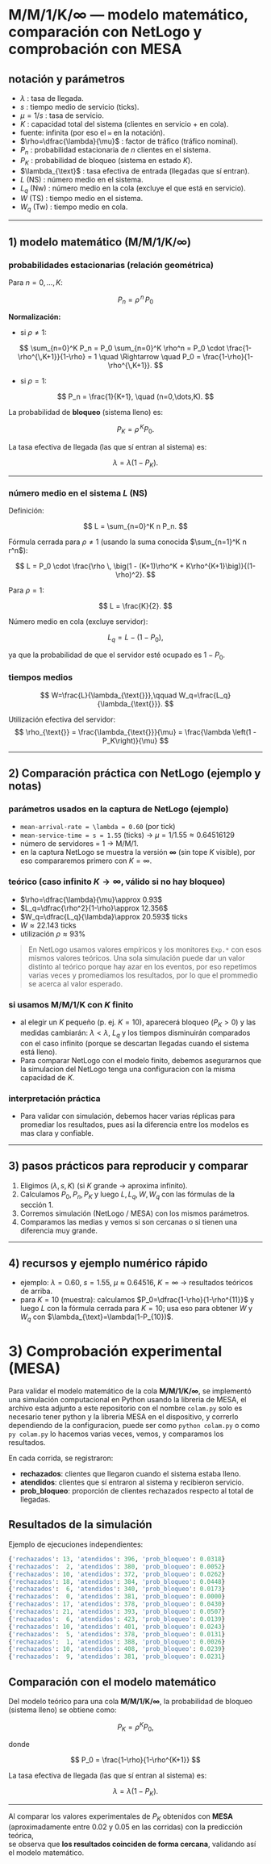 # M/M/1/K/∞ — modelo matemático, comparación con NetLogo y comprobación con MESA

## notación y parámetros
- $\lambda$ : tasa de llegada.  
- $s$ : tiempo medio de servicio (ticks).  
- $\mu = 1/s$ : tasa de servicio.  
- $K$ : capacidad total del sistema (clientes en servicio + en cola).  
- fuente: infinita (por eso el `∞` en la notación).  
- $\rho=\dfrac{\lambda}{\mu}$ : factor de tráfico (tráfico nominal).  
- $P_n$ : probabilidad estacionaria de $n$ clientes en el sistema.  
- $P_K$ : probabilidad de bloqueo (sistema en estado $K$).  
- $\lambda_{\text}$ : tasa efectiva de entrada (llegadas que sí entran).  
- $L$ (NS) : número medio en el sistema.  
- $L_q$ (Nw) : número medio en la cola (excluye el que está en servicio).  
- $W$ (TS) : tiempo medio en el sistema.  
- $W_q$ (Tw) : tiempo medio en cola.

---

## 1) modelo matemático (M/M/1/K/∞)

### probabilidades estacionarias (relación geométrica)

Para $n = 0, \dots, K$:

$$
P_n = \rho^{\,n} \, P_0
$$

**Normalización:**

- si $\rho \neq 1$:

$$
\sum_{n=0}^K P_n 
= P_0 \sum_{n=0}^K \rho^n 
= P_0 \cdot \frac{1-\rho^{\,K+1}}{1-\rho} 
= 1 
\quad \Rightarrow \quad
P_0 = \frac{1-\rho}{1-\rho^{\,K+1}}.
$$

- si $\rho = 1$:

$$
P_n = \frac{1}{K+1}, \quad (n=0,\dots,K).
$$

La probabilidad de **bloqueo** (sistema lleno) es:

$$
P_K = \rho^{\,K} P_0.
$$

La tasa efectiva de llegada (las que sí entran al sistema) es:

$$
\lambda_{\text{}} = \lambda (1-P_K).
$$

---

### número medio en el sistema $L$ (NS)

Definición:

$$
L = \sum_{n=0}^K n P_n.
$$

Fórmula cerrada para $\rho \neq 1$ (usando la suma conocida $\sum_{n=1}^K n r^n$):

$$
L = P_0 \cdot \frac{\rho \, \big(1 - (K+1)\rho^K + K\rho^{K+1}\big)}{(1-\rho)^2}.
$$

Para $\rho = 1$:

$$
L = \frac{K}{2}.
$$

Número medio en cola (excluye servidor):

$$
L_q = L - (1-P_0),
$$

ya que la probabilidad de que el servidor esté ocupado es $1-P_0$.


### tiempos medios 
$$
W=\frac{L}{\lambda_{\text{}}},\qquad W_q=\frac{L_q}{\lambda_{\text{}}}.
$$

Utilización efectiva del servidor:
$$
\rho_{\text{}}
= \frac{\lambda_{\text{}}}{\mu}
= \frac{\lambda \left(1 - P_K\right)}{\mu}
$$

---

## 2) Comparación práctica con NetLogo (ejemplo y notas)

### parámetros usados en la captura de NetLogo (ejemplo)
- `mean-arrival-rate = \lambda = 0.60` (por tick)  
- `mean-service-time = s = 1.55` (ticks) → $\mu=1/1.55\approx 0.64516129$  
- número de servidores = 1 → M/M/1.  
- en la captura NetLogo se muestra la versión **∞** (sin tope $K$ visible), por eso compararemos primero con $K=\infty$.

### teórico (caso infinito $K\to\infty$, válido si no hay bloqueo)
- $\rho=\dfrac{\lambda}{\mu}\approx 0.93$
- $L_q=\dfrac{\rho^2}{1-\rho}\approx 12.356$
- $W_q=\dfrac{L_q}{\lambda}\approx 20.593$ ticks
- $W\approx 22.143$ ticks
- utilización $\rho\approx 93\%$

> En NetLogo usamos valores empíricos y los monitores `Exp.*` con esos mismos valores teóricos. Una sola simulación puede dar un valor distinto al teórico porque hay azar en los eventos, por eso repetimos varias veces y promediamos los resultados, por lo que el prommedio se acerca al valor esperado.

### si usamos M/M/1/K con $K$ finito
- al elegir un $K$ pequeño (p. ej. $K=10$), aparecerá bloqueo ($P_K>0$) y las medidas cambiarán: $\lambda_{\text{}}<\lambda$, $L_q$ y los tiempos disminuirán comparados con el caso infinito (porque se descartan llegadas cuando el sistema está lleno).
- Para comparar NetLogo con el modelo finito, debemos asegurarnos que la simulacion del NetLogo tenga una configuracion con la misma capacidad de $K$.

### interpretación práctica 
- Para validar con simulación, debemos hacer varias réplicas para promediar los resultados, pues asi la diferencia entre los modelos es mas clara y confiable.

---

## 3) pasos prácticos para reproducir y comparar
1. Eligimos $(\lambda,s,K)$ (si $K$ grande → aproxima infinito).  
2. Calculamos $P_0,P_n,P_K$ y luego $L,L_q,W,W_q$ con las fórmulas de la sección 1.  
3. Corremos simulación (NetLogo / MESA) con los mismos parámetros.  
4. Comparamos las medias y vemos si son cercanas o si tienen una diferencia muy grande.  

---

## 4) recursos y ejemplo numérico rápido
- ejemplo: $\lambda=0.60,\ s=1.55,\ \mu\approx0.64516,\ K=\infty$ → resultados teóricos de arriba.  
- para $K=10$ (muestra): calculamos $P_0=\dfrac{1-\rho}{1-\rho^{11}}$ y luego $L$ con la fórmula cerrada para $K=10$; usa eso para obtener $W$ y $W_q$ con $\lambda_{\text}=\lambda(1-P_{10})$.

# 3) Comprobación experimental (MESA)

Para validar el modelo matemático de la cola **M/M/1/K/∞**, se implementó una simulación computacional en Python usando la libreria de MESA, el archivo esta adjunto a este repositorio con el nombre `colam.py` solo es necesario tener python y la libreria MESA en el dispositivo, y correrlo dependiendo de la configuracion, puede ser como `python colam.py` o como `py colam.py` lo hacemos varias veces, vemos, y comparamos los resultados.

En cada corrida, se registraron:
- **rechazados**: clientes que llegaron cuando el sistema estaba lleno.  
- **atendidos**: clientes que sí entraron al sistema y recibieron servicio.  
- **prob\_bloqueo**: proporción de clientes rechazados respecto al total de llegadas.  

## Resultados de la simulación

Ejemplo de ejecuciones independientes:

```python
{'rechazados': 13, 'atendidos': 396, 'prob_bloqueo': 0.0318}
{'rechazados':  2, 'atendidos': 380, 'prob_bloqueo': 0.0052}
{'rechazados': 10, 'atendidos': 372, 'prob_bloqueo': 0.0262}
{'rechazados': 18, 'atendidos': 384, 'prob_bloqueo': 0.0448}
{'rechazados':  6, 'atendidos': 340, 'prob_bloqueo': 0.0173}
{'rechazados':  0, 'atendidos': 381, 'prob_bloqueo': 0.0000}
{'rechazados': 17, 'atendidos': 378, 'prob_bloqueo': 0.0430}
{'rechazados': 21, 'atendidos': 393, 'prob_bloqueo': 0.0507}
{'rechazados':  6, 'atendidos': 423, 'prob_bloqueo': 0.0139}
{'rechazados': 10, 'atendidos': 401, 'prob_bloqueo': 0.0243}
{'rechazados':  5, 'atendidos': 378, 'prob_bloqueo': 0.0131}
{'rechazados':  1, 'atendidos': 388, 'prob_bloqueo': 0.0026}
{'rechazados': 10, 'atendidos': 408, 'prob_bloqueo': 0.0239}
{'rechazados':  9, 'atendidos': 381, 'prob_bloqueo': 0.0231}
```

## Comparación con el modelo matemático

Del modelo teórico para una cola **M/M/1/K/∞**, la probabilidad de bloqueo (sistema lleno) se obtiene como:

$$
P_K = \rho^K P_0,
$$

donde

$$
P_0 = \frac{1-\rho}{1-\rho^{K+1}}
$$

La tasa efectiva de llegada (las que sí entran al sistema) es:

$$
\lambda_{\text{}} = \lambda (1 - P_K).
$$

---

Al comparar los valores experimentales de $P_{K}$ obtenidos con **MESA**  
(aproximadamente entre $0.02$ y $0.05$ en las corridas) con la predicción teórica,  
se observa que **los resultados coinciden de forma cercana**, validando así el modelo matemático.
